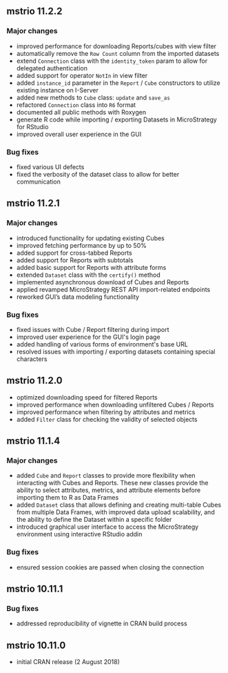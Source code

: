 ## mstrio 11.2.2
### Major changes
* improved performance for downloading Reports/cubes with view filter
* automatically remove the `Row Count` column from the imported datasets
* extend `Connection` class with the `identity_token` param to allow for delegated authentication
* added support for operator `NotIn` in view filter
* added `instance_id` parameter in the `Report` / `Cube` constructors to utilize existing instance on I-Server
* added new methods to `Cube` class: `update` and `save_as`
* refactored `Connection` class into `R6` format
* documented all public methods with Roxygen
* generate R code while importing / exporting Datasets in MicroStrategy for RStudio
* improved overall user experience in the GUI

### Bug fixes
* fixed various UI defects
* fixed the verbosity of the dataset class to allow for better communication

## mstrio 11.2.1
### Major changes
* introduced functionality for updating existing Cubes
* improved fetching performance by up to 50%
* added support for cross-tabbed Reports
* added support for Reports with subtotals
* added basic support for Reports with attribute forms
* extended `Dataset` class with the `certify()` method
* implemented asynchronous download of Cubes and Reports
* applied revamped MicroStrategy REST API import-related endpoints
* reworked GUI’s data modeling functionality

### Bug fixes
* fixed issues with Cube / Report filtering during import
* improved user experience for the GUI's login page
* added handling of various forms of environment's base URL
* resolved issues with importing / exporting datasets containing special characters


## mstrio 11.2.0
* optimized downloading speed for filtered Reports
* improved performance when downloading unfiltered Cubes / Reports
* improved performance when filtering by attributes and metrics
* added `Filter` class for checking the validity of selected objects


## mstrio 11.1.4
### Major changes
* added `Cube` and `Report` classes to provide more flexibility when interacting with Cubes and Reports. These new classes provide the ability to select attributes, metrics, and attribute elements before importing them to R as Data Frames
* added `Dataset` class that allows defining and creating multi-table Cubes from multiple Data Frames, with improved data upload scalability, and the ability to define the Dataset within a specific folder
* introduced graphical user interface to access the MicroStrategy environment using interactive RStudio addin

### Bug fixes
* ensured session cookies are passed when closing the connection


## mstrio 10.11.1
### Bug fixes
* addressed reproducibility of vignette in CRAN build process


## mstrio 10.11.0
* initial CRAN release (2 August 2018)
